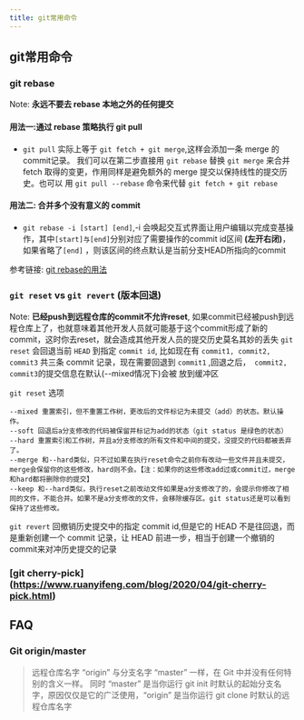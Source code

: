 ```yaml
---
title: git常用命令
---
```


## git常用命令

### git rebase

  Note: **永远不要去 rebase 本地之外的任何提交**

#### 用法一:通过 rebase 策略执行 git pull

- `git pull` 实际上等于 `git fetch + git merge`,这样会添加一条 merge 的commit记录。 我们可以在第二步直接用 `git rebase` 替换 `git merge` 来合并 fetch
  取得的变更，作用同样是避免额外的 merge 提交以保持线性的提交历史。也可以 用 `git pull --rebase` 命令来代替 `git fetch + git rebase`

#### 用法二: 合并多个没有意义的 commit

- `git rebase -i [start] [end]`,-i 会唤起交互式界面让用户编辑以完成变基操作，其中`[start]与[end]`分别对应了需要操作的commit id区间 **(左开右闭)**， 如果省略了`[end]`
  ，则该区间的终点默认是当前分支HEAD所指向的commit

参考链接: [git rebase的用法](https://juejin.cn/post/6844904089722208270)

### `git reset` vs `git revert` (版本回退)

  Note: **已经push到远程仓库的commit不允许reset**,
如果commit已经被push到远程仓库上了，也就意味着其他开发人员就可能基于这个commit形成了新的commit，这时你去reset，就会造成其他开发人员的提交历史莫名其妙的丢失
`git reset` 会回退当前 `HEAD` 到指定 `commit id`, 比如现在有 `commit1, commit2, commit3` 共三条 commit 记录，现在需要回退到 `commit1`
,回退之后，` commit2, commit3`的提交信息在默认(--mixed情况下)会被 放到缓冲区

`git reset` 选项

```text
--mixed 重置索引，但不重置工作树，更改后的文件标记为未提交（add）的状态。默认操作。
--soft 回退后a分支修改的代码被保留并标记为add的状态（git status 是绿色的状态）
--hard 重置索引和工作树，并且a分支修改的所有文件和中间的提交，没提交的代码都被丢弃了。
--merge 和--hard类似，只不过如果在执行reset命令之前你有改动一些文件并且未提交，merge会保留你的这些修改，hard则不会。【注：如果你的这些修改add过或commit过，merge和hard都将删除你的提交】
--keep 和--hard类似，执行reset之前改动文件如果是a分支修改了的，会提示你修改了相同的文件，不能合并。如果不是a分支修改的文件，会移除缓存区。git status还是可以看到保持了这些修改。

```

`git revert` 回撤销历史提交中的指定 commit id,但是它的 HEAD 不是往回退，而是重新创建一个 commit 记录，让 HEAD 前进一步，相当于创建一个撤销的commit来对冲历史提交的记录

### [git cherry-pick] (https://www.ruanyifeng.com/blog/2020/04/git-cherry-pick.html)

## FAQ

### Git origin/master

> 远程仓库名字 “origin” 与分支名字 “master” 一样，在 Git 中并没有任何特别的含义一样。 同时 “master” 是当你运行 git init 时默认的起始分支名字，原因仅仅是它的广泛使用，“origin” 是当你运行 git clone 时默认的远程仓库名字
